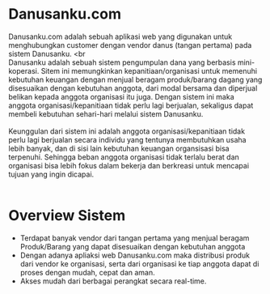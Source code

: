 # Danusanku.com

Danusanku.com adalah sebuah aplikasi web yang digunakan untuk menghubungkan customer dengan vendor danus (tangan pertama) pada sistem Danusanku.
<br<br>
Danusanku adalah sebuah sistem pengumpulan dana yang berbasis mini-koperasi. Sitem ini memungkinkan kepanitiaan/organisasi untuk memenuhi kebutuhan keuangan dengan menjual beragam produk/barang dagang yang disesuaikan dengan kebutuhan anggota, dari modal bersama dan diperjual belikan kepada anggota organisasi itu juga. Dengan sistem ini maka anggota organisasi/kepanitiaan tidak perlu lagi berjualan, sekaligus dapat membeli kebutuhan sehari-hari melalui sistem Danusanku.
<br><br>
Keunggulan dari sistem ini adalah anggota organisasi/kepanitiaan tidak perlu lagi berjualan secara individu yang tentunya membutuhkan usaha lebih banyak, dan di sisi lain kebutuhan keuangan organsisasi bisa terpenuhi. Sehingga beban anggota organisasi tidak terlalu berat dan organisasi bisa lebih fokus dalam bekerja dan berkreasi untuk mencapai tujuan yang ingin dicapai.
<br><br>
# Overview Sistem
- Terdapat banyak vendor dari tangan pertama yang menjual beragam Produk/Barang yang dapat disesuaikan dengan kebutuhan anggota <br>
- Dengan adanya apliaksi web Danusanku.com maka distribusi produk dari vendor ke organisasi, serta dari organisasi ke tiap anggota dapat di proses dengan mudah, cepat dan aman.  <br>
- Akses mudah dari berbagai perangkat secara real-time.
